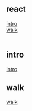 ## react
[intro](#intro)  
[walk](#walk)  
[](#)  
[](#)  


## intro
[intro](b2022intro.md)  
  
  
## walk
[walk](b2042walk.md)  
  
  
## 
[]()  
  
  
## 
[]()  
  
  
  
